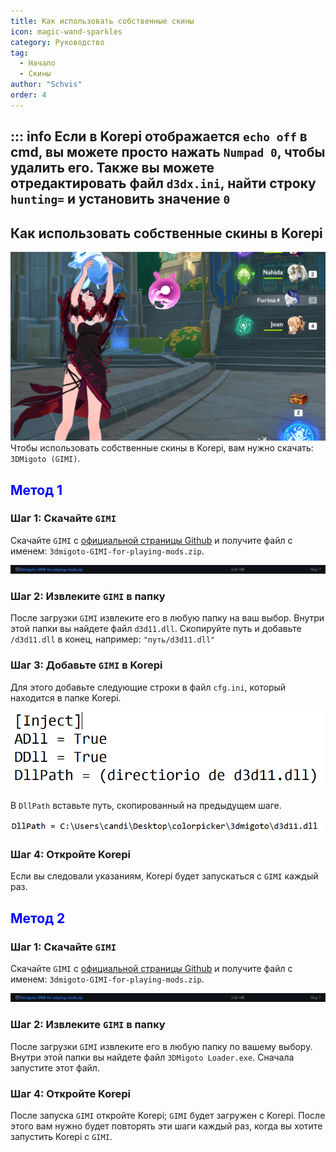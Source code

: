```yaml
---
title: Как использовать собственные скины
icon: magic-wand-sparkles
category: Руководство
tag:
  - Начало
  - Скины
author: "Schvis"
order: 4
---
```


::: info Если в Korepi отображается `echo off` в cmd, вы можете просто нажать `Numpad 0`, чтобы удалить его. Также вы можете отредактировать файл `d3dx.ini`, найти строку `hunting=` и установить значение `0` 
---

## Как использовать собственные скины в Korepi

![](/assets/images/docs/202312/example.png)
Чтобы использовать собственные скины в Korepi, вам нужно скачать: `3DMigoto (GIMI)`.

## <span style='color:blue;'>Метод 1</span>
### Шаг 1: Скачайте `GIMI`

Скачайте `GIMI` с [официальной страницы Github](https://github.com/SilentNightSound/GI-Model-Importer/releases/tag/v7.0) и получите файл с именем: `3dmigoto-GIMI-for-playing-mods.zip`.

![](/assets/images/docs/202312/3dm-1.png)

### Шаг 2: Извлеките `GIMI` в папку

После загрузки `GIMI` извлеките его в любую папку на ваш выбор. Внутри этой папки вы найдете файл `d3d11.dll`. Скопируйте путь и добавьте `/d3d11.dll` в конец, например: `"путь/d3d11.dll"`

### Шаг 3: Добавьте `GIMI` в Korepi

Для этого добавьте следующие строки в файл `cfg.ini`, который находится в папке Korepi.

![](/assets/images/docs/202312/3dm-2.png)

В `DllPath` вставьте путь, скопированный на предыдущем шаге.

![](/assets/images/docs/202312/3dm-3.png)

### Шаг 4: Откройте Korepi

Если вы следовали указаниям, Korepi будет запускаться с `GIMI` каждый раз.

## <span style='color:blue;'>Метод 2</span>
### Шаг 1: Скачайте `GIMI`

Скачайте `GIMI` с [официальной страницы Github](https://github.com/SilentNightSound/GI-Model-Importer/releases/tag/v7.0) и получите файл с именем: `3dmigoto-GIMI-for-playing-mods.zip`.

![](/assets/images/docs/202312/3dm-1.png)

### Шаг 2: Извлеките `GIMI` в папку

После загрузки `GIMI` извлеките его в любую папку по вашему выбору. Внутри этой папки вы найдете файл `3DMigoto Loader.exe`. Сначала запустите этот файл.

### Шаг 4: Откройте Korepi

После запуска `GIMI` откройте Korepi; `GIMI` будет загружен с Korepi. После этого вам нужно будет повторять эти шаги каждый раз, когда вы хотите запустить Korepi с `GIMI`.

